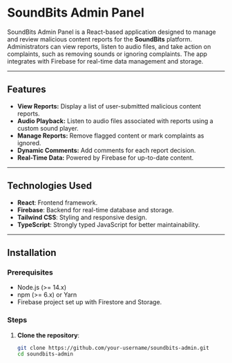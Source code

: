 # SoundBits Admin Panel

SoundBits Admin Panel is a React-based application designed to manage and review malicious content reports for the **SoundBits** platform. Administrators can view reports, listen to audio files, and take action on complaints, such as removing sounds or ignoring complaints. The app integrates with Firebase for real-time data management and storage.

---

## Features

- **View Reports:** Display a list of user-submitted malicious content reports.
- **Audio Playback:** Listen to audio files associated with reports using a custom sound player.
- **Manage Reports:** Remove flagged content or mark complaints as ignored.
- **Dynamic Comments:** Add comments for each report decision.
- **Real-Time Data:** Powered by Firebase for up-to-date content.

---

## Technologies Used

- **React**: Frontend framework.
- **Firebase**: Backend for real-time database and storage.
- **Tailwind CSS**: Styling and responsive design.
- **TypeScript**: Strongly typed JavaScript for better maintainability.

---

## Installation

### Prerequisites

- Node.js (>= 14.x)
- npm (>= 6.x) or Yarn
- Firebase project set up with Firestore and Storage.

### Steps

1. **Clone the repository**:
   ```bash
   git clone https://github.com/your-username/soundbits-admin.git
   cd soundbits-admin
   ```
